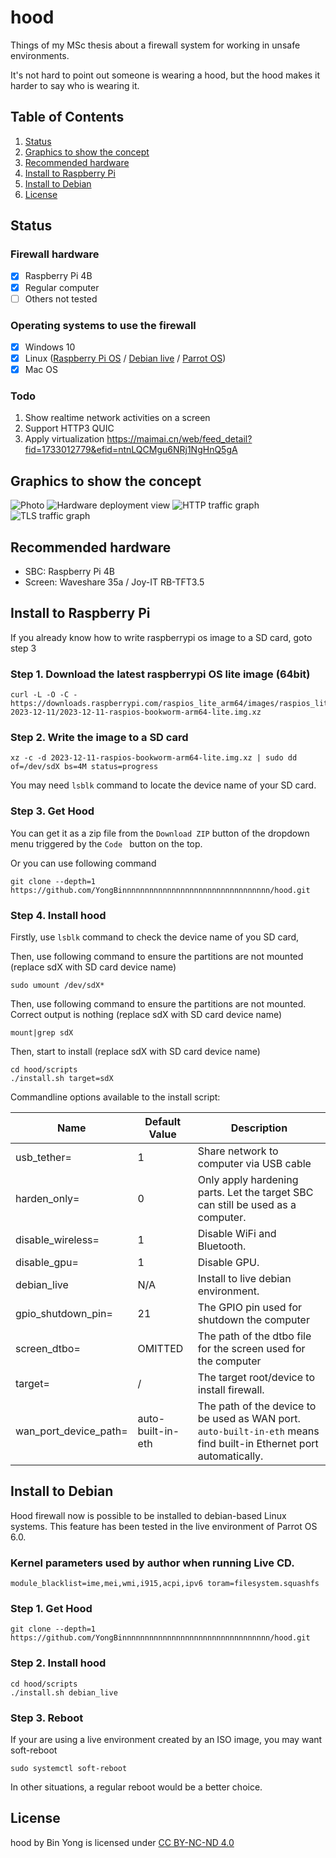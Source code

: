 # hood
Things of my MSc thesis about a firewall system for working in unsafe environments.

It's not hard to point out someone is wearing a hood, but the hood makes it harder to say who is wearing it.
## Table of Contents
1. [Status](#status)
2. [Graphics to show the concept](#graphics-to-show-the-concept)
2. [Recommended hardware](#recommended-hardware)
3. [Install to Raspberry Pi](#install-to-raspberry-pi)
4. [Install to Debian](#install-to-debian)
5. [License](#license)

## Status

### Firewall hardware
 - [x] Raspberry Pi 4B
 - [x] Regular computer
 - [ ] Others not tested

### Operating systems to use the firewall
 - [x] Windows 10
 - [x] Linux ([Raspberry Pi OS](https://www.raspberrypi.com/software/operating-systems/) / [Debian live](https://www.debian.org/CD/live/) / [Parrot OS](https://www.parrotsec.org/))
 - [x] Mac OS

### Todo
 1. Show realtime network activities on a screen
 2. Support HTTP3 QUIC 
 3. Apply virtualization https://maimai.cn/web/feed_detail?fid=1733012779&efid=ntnLQCMgu6NRj1NgHnQ5gA

## Graphics to show the concept

![Photo](./paper/defense_presentation/images/hood-close-up.jpeg)
![Hardware deployment view](./paper/graphics/puml/hardware-deployment-view.png)
![HTTP traffic graph](./paper/graphics/puml/process-http-traffic.png)
![TLS traffic graph](./paper/graphics/puml/process-tls-traffic.png)

## Recommended hardware
 - SBC: Raspberry Pi 4B
 - Screen: Waveshare 35a / Joy-IT RB-TFT3.5 

## Install to Raspberry Pi

If you already know how to write raspberrypi os image to a SD card, goto step 3

### Step 1. Download the latest raspberrypi OS lite image (64bit)
```shell
curl -L -O -C - https://downloads.raspberrypi.com/raspios_lite_arm64/images/raspios_lite_arm64-2023-12-11/2023-12-11-raspios-bookworm-arm64-lite.img.xz
```
### Step 2. Write the image to a SD card

```shell
xz -c -d 2023-12-11-raspios-bookworm-arm64-lite.img.xz | sudo dd of=/dev/sdX bs=4M status=progress
```
You may need `lsblk` command to locate the device name of your SD card.

### Step 3. Get Hood
You can get it as a zip file from the `Download ZIP` button of the dropdown menu triggered by the `Code ` button on the top.

Or you can use following command

```shell
git clone --depth=1 https://github.com/YongBinnnnnnnnnnnnnnnnnnnnnnnnnnnnnnnnn/hood.git
```

### Step 4. Install hood

Firstly, use `lsblk` command to check the device name of you SD card, 

Then, use following command to ensure the partitions are not mounted (replace sdX with SD card device name)

```shell
sudo umount /dev/sdX*
```

Then, use following command to ensure the partitions are not mounted. Correct output is nothing (replace sdX with SD card device name)

```shell
mount|grep sdX
```

Then, start to install (replace sdX with SD card device name)

```shell
cd hood/scripts
./install.sh target=sdX
```

Commandline options available to the install script:

|Name                  |Default Value      |Description                                                                                                         |
|----------------------|-------------------|--------------------------------------------------------------------------------------------------------------------|
|usb_tether=           |1                  |Share network to computer via USB cable                                                                             |
|harden_only=          |0                  |Only apply hardening parts. Let the target SBC can still be used as a computer.                                     |
|disable_wireless=     |1                  |Disable WiFi and Bluetooth.                                                                                         |
|disable_gpu=          |1                  |Disable GPU.                                                                                                        |
|debian_live           |N/A                |Install to live debian environment.                                                                                 |
|gpio_shutdown_pin=    |21                 |The GPIO pin used for shutdown the computer                                                                         |
|screen_dtbo=          |OMITTED            |The path of the dtbo file for the screen used for the computer                                                      |
|target=               |/                  |The target root/device to install firewall.                                                                         |
|wan_port_device_path= |auto-built-in-eth  |The path of the device to be used as WAN port. `auto-built-in-eth` means find built-in Ethernet port automatically. |

## Install to Debian

Hood firewall now is possible to be installed to debian-based Linux systems. This feature has been tested in the live environment of Parrot OS 6.0.

### Kernel parameters used by author when running Live CD.

```
module_blacklist=ime,mei,wmi,i915,acpi,ipv6 toram=filesystem.squashfs
```

### Step 1. Get Hood

```shell
git clone --depth=1 https://github.com/YongBinnnnnnnnnnnnnnnnnnnnnnnnnnnnnnnnn/hood.git
```
### Step 2. Install hood

```shell
cd hood/scripts
./install.sh debian_live
```

### Step 3. Reboot
If your are using a live environment created by an ISO image, you may want soft-reboot

```shell
sudo systemctl soft-reboot
```
In other situations, a regular reboot would be a better choice.

## License

hood by Bin Yong is licensed under [CC BY-NC-ND 4.0](https://creativecommons.org/licenses/by-nc-nd/4.0/)

